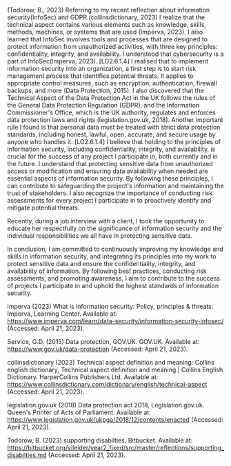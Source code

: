 
(Todorow, B., 2023)
Referring to my recent reflection about information security(InfoSec) and GDPR.(collinsdictionary, 2023) I realize that the technical aspect contains various elements such as knowledge, skills, methods, machines, or systems that are used (Imperva, 2023). I also learned that InfoSec involves tools and processes that are designed to protect information from unauthorized activities, with three key principles: confidentiality, integrity, and availability. I understood that cybersecurity is a part of InfoSec(Imperva, 2023).
[LO2.6.1.4]
I realised that to implement information security into an organization, a first step is to start risk management process that identifies potential threats. It applies to appropriate control measures, such as encryption, authentication, firewall backups, and more (Data Protection, 2015). I also discovered that the Technical Aspect of the Data Protection Act in the UK follows the rules of the General Data Protection Regulation (GDPR), and the Information Commissioner's Office, which is the UK authority, regulates and enforces data protection laws and rights (legislation.gov.uk, 2018). Another important rule I found is that personal data must be treated with strict data protection standards, including honest, lawful, open, accurate, and secure usage by anyone who handles it.
[LO2.6.1.4]
I believe that holding to the principles of information security, including confidentiality, integrity, and availability, is crucial for the success of any project I participate in, both currently and in the future. I understand that protecting sensitive data from unauthorized access or modification and ensuring data availability when needed are essential aspects of information security. By following these principles, I can contribute to safeguarding the project's information and maintaining the trust of stakeholders. I also recognize the importance of conducting risk assessments for every project I participate in to proactively identify and mitigate potential threats.

Recently, during a job interview with a client, I took the opportunity to educate her respectfully on the significance of information security and the individual responsibilities we all have in protecting sensitive data. 

In conclusion, I am committed to continuously improving my knowledge and skills in information security, and integrating its principles into my work to protect sensitive data and ensure the confidentiality, integrity, and availability of information. By following best practices, conducting risk assessments, and promoting awareness, I aim to contribute to the success of projects I participate in and uphold the highest standards of information security.

imperva (2023) What is information security: Policy, principles &amp; threats: Imperva, Learning Center. Available at: https://www.imperva.com/learn/data-security/information-security-infosec/ (Accessed: April 21, 2023). 

Service, G.D. (2015) Data protection, GOV.UK. GOV.UK. Available at: https://www.gov.uk/data-protection (Accessed: April 21, 2023). 

collinsdictionary (2023) Technical aspect definition and meaning: Collins english dictionary, Technical aspect definition and meaning | Collins English Dictionary. HarperCollins Publishers Ltd. Available at: https://www.collinsdictionary.com/dictionary/english/technical-aspect (Accessed: April 21, 2023). 

legislation.gov.uk (2018) Data protection act 2018, Legislation.gov.uk. Queen's Printer of Acts of Parliament. Available at: https://www.legislation.gov.uk/ukpga/2018/12/contents/enacted (Accessed: April 21, 2023). 

Todorow, B. (2023) supporting disabilties, Bitbucket. Available at: https://bitbucket.org/vileider/year2_fixed/src/master/reflections/supporting_disabilties.md (Accessed: April 21, 2023). 